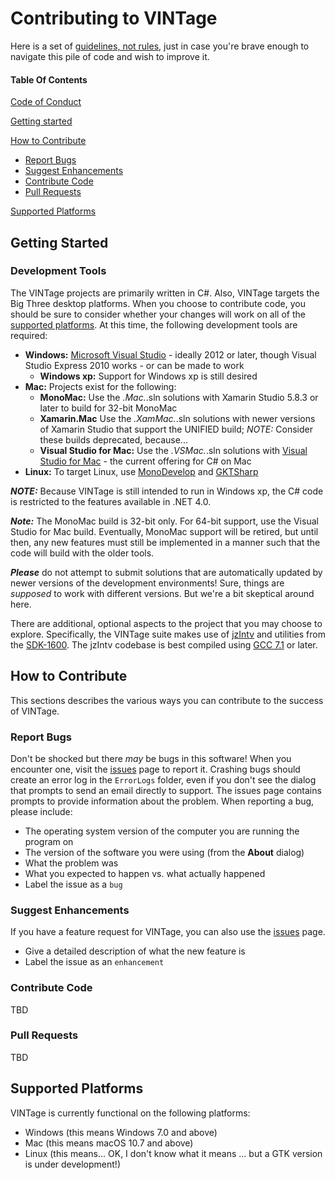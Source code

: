  # Contributing to VINTage

Here is a set of [guidelines, not rules](https://www.youtube.com/watch?v=b6kgS_AwuH0), just in case you're brave enough to navigate this pile of code and wish to improve it.

#### Table Of Contents

[Code of Conduct](CODE_OF_CONDUCT.md)

[Getting started](#getting-started)

[How to Contribute](#how-to-contribute)
  * [Report Bugs](#report-bugs)
  * [Suggest Enhancements](#suggest-enhancements)
  * [Contribute Code](#contribute-code)
  * [Pull Requests](#pull-requests)

[Supported Platforms](#supported-platforms)

## Getting Started

### Development Tools

The VINTage projects are primarily written in C#. Also, VINTage targets the Big Three desktop platforms. When you choose to contribute code, you should be sure to consider whether your changes will work on all of the [supported platforms](#supported-platforms). At this time, the following development tools are required:

* **Windows:** [Microsoft Visual Studio](https://www.visualstudio.com/downloads/) - ideally 2012 or later, though Visual Studio Express 2010 works - or can be made to work
  * **Windows xp:** Support for Windows xp is still desired
* **Mac:** Projects exist for the following:
  * **MonoMac:** Use the *.Mac.*.sln solutions with Xamarin Studio 5.8.3 or later to build for 32-bit MonoMac
  * **Xamarin.Mac** Use the *.XamMac.*.sln solutions with newer versions of Xamarin Studio that support the UNIFIED build; *NOTE:* Consider these builds deprecated, because...
  * **Visual Studio for Mac:** Use the *.VSMac.*.sln solutions with [Visual Studio for Mac](https://www.visualstudio.com/vs/visual-studio-mac/) - the current offering for C# on Mac
* **Linux:** To target Linux, use [MonoDevelop](http://www.monodevelop.com/) and [GKTSharp](http://www.monodevelop.com/)

***NOTE:*** Because VINTage is still intended to run in Windows xp, the C# code is restricted to the features available in .NET 4.0.

***Note:*** The MonoMac build is 32-bit only. For 64-bit support, use the Visual Studio for Mac build. Eventually, MonoMac support will be retired, but until then, any new features must still be implemented in a manner such that the code will build with the older tools.

***Please*** do not attempt to submit solutions that are automatically updated by newer versions of the development environments! Sure, things are *supposed* to work with different versions. But we're a bit skeptical around here.

There are additional, optional aspects to the project that you may choose to explore. Specifically, the VINTage suite makes use of [jzIntv](http://spatula-city.org/~im14u2c/intv/) and utilities from the [SDK-1600](http://sdk-1600.spatula-city.org/). The jzIntv codebase is best compiled using [GCC 7.1](https://gcc.gnu.org/gcc-7/) or later.

## How to Contribute

This sections describes the various ways you can contribute to the success of VINTage.

### Report Bugs

Don't be shocked but there *may* be bugs in this software! When you encounter one, visit the [issues](https://github.com/intvsteve/VINTage/issues) page to report it. Crashing bugs should create an error log in the `ErrorLogs` folder, even if you don't see the dialog that prompts to send an email directly to support. The issues page contains prompts to provide information about the problem. When reporting a bug, please include:

* The operating system version of the computer you are running the program on
* The version of the software you were using (from the **About** dialog)
* What the problem was
* What you expected to happen vs. what actually happened
* Label the issue as a `bug`

### Suggest Enhancements

If you have a feature request for VINTage, you can also use the [issues](https://github.com/intvsteve/VINTage/issues) page.

* Give a detailed description of what the new feature is
* Label the issue as an `enhancement`

### Contribute Code

TBD

### Pull Requests

TBD

## Supported Platforms

VINTage is currently functional on the following platforms:

* Windows (this means Windows 7.0 and above)
* Mac (this means macOS 10.7 and above)
* Linux (this means... OK, I don't know what it means ... but a GTK version is under development!)
